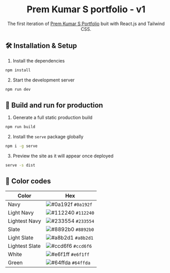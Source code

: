 <h1 align="center"> Prem Kumar S portfolio - v1 </h1>
<p align="center">The first iteration of <a href="https://prem-kumar.vercel.app/" target="_blank">Prem Kumar S Portfolio</a> buit with React.js and Tailwind CSS.</p>

## 🛠️ Installation & Setup

1. Install the dependencies

```bash
npm install
```

2. Start the development server

```bash
npm run dev
```

## 🚀 Build and run for production

1. Generate a full static production build

```bash
npm run build
```

2. Install the `serve` package globally

```bash
npm i -g serve
```

3. Preview the site as it will appear once deployed

```bash
serve -s dist
```

## 🎨 Color codes

| Color          | Hex                                                                |
| -------------- | ------------------------------------------------------------------ |
| Navy           | ![#0a192f](https://via.placeholder.com/10/0a192f?text=+) `#0a192f` |
| Light Navy     | ![#112240](https://via.placeholder.com/10/0a192f?text=+) `#112240` |
| Lightest Navy  | ![#233554](https://via.placeholder.com/10/303C55?text=+) `#233554` |
| Slate          | ![#8892b0](https://via.placeholder.com/10/8892b0?text=+) `#8892b0` |
| Light Slate    | ![#a8b2d1](https://via.placeholder.com/10/a8b2d1?text=+) `#a8b2d1` |
| Lightest Slate | ![#ccd6f6](https://via.placeholder.com/10/ccd6f6?text=+) `#ccd6f6` |
| White          | ![#e6f1ff](https://via.placeholder.com/10/e6f1ff?text=+) `#e6f1ff` |
| Green          | ![#64ffda](https://via.placeholder.com/10/64ffda?text=+) `#64ffda` |
